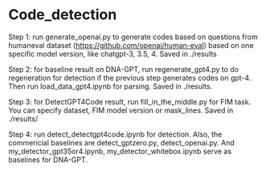 # Code_detection

Step 1: run generate_openai.py to generate codes based on questions from humaneval dataset (https://github.com/openai/human-eval) based on one specific model version, like chatgpt-3, 3.5, 4. Saved in ./results

Step 2: for baseline result on DNA-GPT, run regenerate_gpt4.py to do regeneration for detection if the previous step generates codes on gpt-4. Then run load_data_gpt4.ipynb for parsing. Saved in ./results. 

Step 3: for DetectGPT4Code result, run fill_in_the_middle.py for FIM task. You can specify dataset, FIM model version or mask_lines. Saved in ./results/

Step 4: run detect_detectgpt4code.ipynb for detection. Also, the commericial baselines are detect_gptzero.py, detect_openai.py. And my_detector_gpt35or4.ipynb, my_detector_whitebox.ipynb serve as baselines for DNA-GPT.